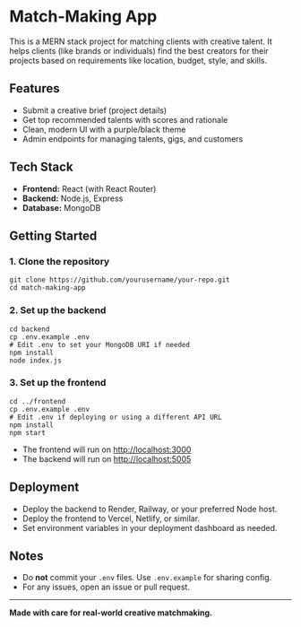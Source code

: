 # Match-Making App

This is a MERN stack project for matching clients with creative talent. It helps clients (like brands or individuals) find the best creators for their projects based on requirements like location, budget, style, and skills.

## Features
- Submit a creative brief (project details)
- Get top recommended talents with scores and rationale
- Clean, modern UI with a purple/black theme
- Admin endpoints for managing talents, gigs, and customers

## Tech Stack
- **Frontend:** React (with React Router)
- **Backend:** Node.js, Express
- **Database:** MongoDB

## Getting Started

### 1. Clone the repository
```
git clone https://github.com/yourusername/your-repo.git
cd match-making-app
```

### 2. Set up the backend
```
cd backend
cp .env.example .env
# Edit .env to set your MongoDB URI if needed
npm install
node index.js
```

### 3. Set up the frontend
```
cd ../frontend
cp .env.example .env
# Edit .env if deploying or using a different API URL
npm install
npm start
```

- The frontend will run on [http://localhost:3000](http://localhost:3000)
- The backend will run on [http://localhost:5005](http://localhost:5005)

## Deployment
- Deploy the backend to Render, Railway, or your preferred Node host.
- Deploy the frontend to Vercel, Netlify, or similar.
- Set environment variables in your deployment dashboard as needed.

## Notes
- Do **not** commit your `.env` files. Use `.env.example` for sharing config.
- For any issues, open an issue or pull request.

---

**Made with care for real-world creative matchmaking.** 